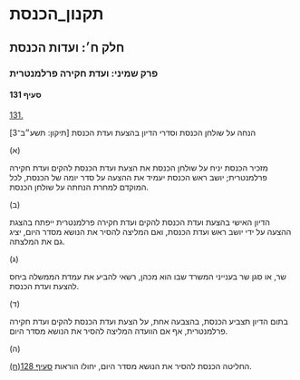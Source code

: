 # תקנון_הכנסת

## חלק ח׳: ועדות הכנסת

### פרק שמיני: ועדת חקירה פרלמנטרית

#### סעיף 131

[131.](https://he.wikisource.org/wiki/%D7%AA%D7%A7%D7%A0%D7%95%D7%9F_%D7%94%D7%9B%D7%A0%D7%A1%D7%AA#%D7%A1%D7%A2%D7%99%D7%A3_131)

הנחה על שולחן הכנסת וסדרי הדיון בהצעת ועדת הכנסת [תיקון: תשע״ב־3]

(א)

מזכיר הכנסת יניח על שולחן הכנסת את הצעת ועדת הכנסת להקים ועדת חקירה פרלמנטרית; יושב ראש הכנסת יעמיד את ההצעה על סדר יומה של הכנסת, לכל המוקדם למחרת הנחתה על שולחן הכנסת.

(ב)

הדיון האישי בהצעת ועדת הכנסת להקים ועדת חקירה פרלמנטרית ייפתח בהצגת ההצעה על ידי יושב ראש ועדת הכנסת, ואם המליצה להסיר את הנושא מסדר היום, יציג גם את המלצתה.

(ג)

שר, או סגן שר בענייני המשרד שבו הוא מכהן, רשאי להביע את עמדת הממשלה ביחס להצעת ועדת הכנסת.

(ד)

בתום הדיון תצביע הכנסת, בהצבעה אחת, על הצעת ועדת הכנסת להקים ועדת חקירה פרלמנטרית, אף אם הוועדה המליצה להסיר את הנושא מסדר היום.

(ה)

החליטה הכנסת להסיר את הנושא מסדר היום, יחולו הוראות [סעיף 128(ח)](https://he.wikisource.org/wiki/%D7%AA%D7%A7%D7%A0%D7%95%D7%9F_%D7%94%D7%9B%D7%A0%D7%A1%D7%AA#%D7%A1%D7%A2%D7%99%D7%A3_128).